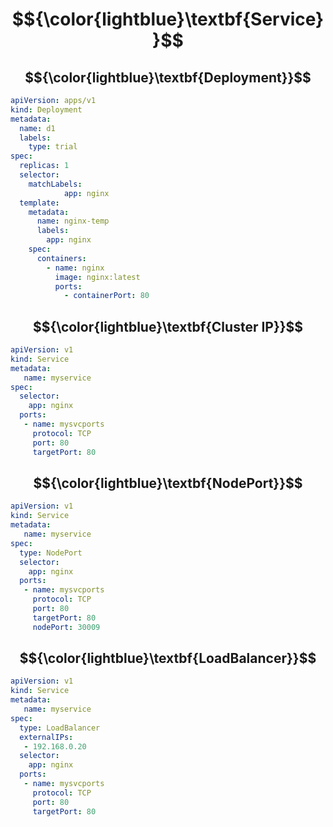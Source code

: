 # $${\color{lightblue}\textbf{Service}}$$
## $${\color{lightblue}\textbf{Deployment}}$$
```yml
apiVersion: apps/v1
kind: Deployment
metadata:
  name: d1
  labels:
    type: trial
spec:
  replicas: 1
  selector:
    matchLabels:
            app: nginx
  template:
    metadata:
      name: nginx-temp
      labels:
        app: nginx
    spec:
      containers:
        - name: nginx
          image: nginx:latest
          ports:
            - containerPort: 80
```
## $${\color{lightblue}\textbf{Cluster IP}}$$
```yml
apiVersion: v1
kind: Service
metadata:
   name: myservice
spec:
  selector:
    app: nginx
  ports:
   - name: mysvcports
     protocol: TCP
     port: 80
     targetPort: 80
```
## $${\color{lightblue}\textbf{NodePort}}$$
```yml
apiVersion: v1
kind: Service
metadata:
   name: myservice
spec:
  type: NodePort
  selector:
    app: nginx
  ports:
   - name: mysvcports
     protocol: TCP
     port: 80
     targetPort: 80
     nodePort: 30009
```

## $${\color{lightblue}\textbf{LoadBalancer}}$$
```yml
apiVersion: v1
kind: Service
metadata:
   name: myservice
spec:
  type: LoadBalancer
  externalIPs:
   - 192.168.0.20
  selector:
    app: nginx
  ports:
   - name: mysvcports
     protocol: TCP
     port: 80
     targetPort: 80
```
